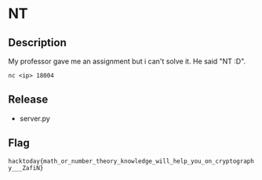 # NT

## Description

My professor gave me an assignment but i can't solve it. He said "NT :D".

`nc <ip> 18004`

## Release

- server.py

## Flag
`hacktoday{math_or_number_theory_knowledge_will_help_you_on_cryptography___ZafiN}`